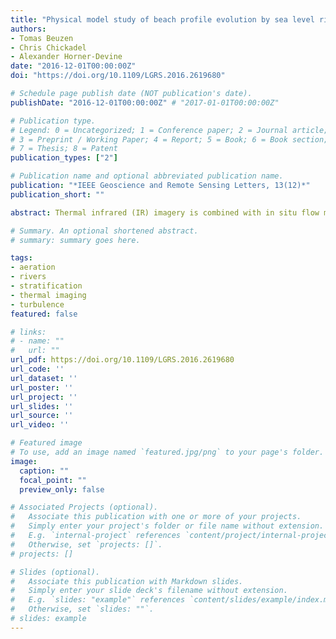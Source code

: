 ```yaml
---
title: "Physical model study of beach profile evolution by sea level rise in the presence of seawalls"
authors:
- Tomas Beuzen
- Chris Chickadel
- Alexander Horner-Devine
date: "2016-12-01T00:00:00Z"
doi: "https://doi.org/10.1109/LGRS.2016.2619680"

# Schedule page publish date (NOT publication's date).
publishDate: "2016-12-01T00:00:00Z" # "2017-01-01T00:00:00Z"

# Publication type.
# Legend: 0 = Uncategorized; 1 = Conference paper; 2 = Journal article;
# 3 = Preprint / Working Paper; 4 = Report; 5 = Book; 6 = Book section;
# 7 = Thesis; 8 = Patent
publication_types: ["2"]

# Publication name and optional abbreviated publication name.
publication: "*IEEE Geoscience and Remote Sensing Letters, 13(12)*"
publication_short: ""

abstract: Thermal infrared (IR) imagery is combined with in situ flow measurements to examine the impact of subsurface stratification on boil activity in the tidally influenced Snohomish River. Boils at the river’s surface are an expression of bottom- generated turbulence, appearing as a disruption of the cool-skin surface layer in the IR imagery. Boil activity has previously been linked to the amount of aeration occurring in river systems. A synthesis of data across an ebb tide showed that when a tidal salinity intrusion retreated, turbulent kinetic energy and dissipation rapidly increased by 700% and 575%, respectively. Additionally, the mean boil area fraction in the IR field of view increased by almost 500% across the entire ebb tide time series, with approximately half of this change occurring during the period when the stratification ceased. Using an empirical method for estimating aeration, the change in areal fraction associated with the loss of density stratification is predicted to generate a more than 300% increase in the air-water gas flux.

# Summary. An optional shortened abstract.
# summary: summary goes here.

tags:
- aeration
- rivers
- stratification
- thermal imaging
- turbulence
featured: false

# links:
# - name: ""
#   url: ""
url_pdf: https://doi.org/10.1109/LGRS.2016.2619680
url_code: ''
url_dataset: ''
url_poster: ''
url_project: ''
url_slides: ''
url_source: ''
url_video: ''

# Featured image
# To use, add an image named `featured.jpg/png` to your page's folder.
image:
  caption: ""
  focal_point: ""
  preview_only: false

# Associated Projects (optional).
#   Associate this publication with one or more of your projects.
#   Simply enter your project's folder or file name without extension.
#   E.g. `internal-project` references `content/project/internal-project/index.md`.
#   Otherwise, set `projects: []`.
# projects: []

# Slides (optional).
#   Associate this publication with Markdown slides.
#   Simply enter your slide deck's filename without extension.
#   E.g. `slides: "example"` references `content/slides/example/index.md`.
#   Otherwise, set `slides: ""`.
# slides: example
---
```

<!-- {{% alert note %}}
Click the *Cite* button above to demo the feature to enable visitors to import publication metadata into their reference management software.
{{% /alert %}}

{{% alert note %}}
Click the *Slides* button above to demo Academic's Markdown slides feature.
{{% /alert %}}

# Supplementary notes can be added here, including [code and math](https://sourcethemes.com/academic/docs/writing-markdown-latex/). -->
